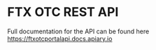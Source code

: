 # FTX OTC REST API

Full documentation for the API can be found here https://ftxotcportalapi.docs.apiary.io
